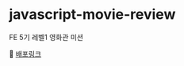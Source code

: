 # javascript-movie-review

FE 5기 레벨1 영화관 미션

:link: [배포링크](https://geuntaek1013.github.io/javascript-movie-review/)
